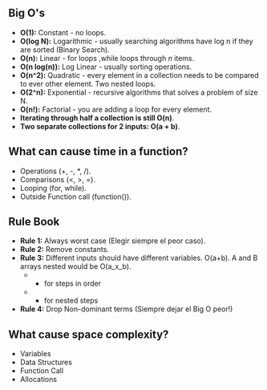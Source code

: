 ## Big O's

- **O(1):** Constant - no loops.
- **O(log N):** Logarithmic - usually searching algorithms have log n if they are sorted (Binary Search). 
- **O(n):** Linear - for loops ,while loops through _n_ items. 
- **O(n log(n)):** Log Linear - usually sorting operations. 
- **O(n^2):** Quadratic - every element in a collection needs to be compared to ever other element. Two nested loops. 
- **O(2^n):** Exponential - recursive algorithms that solves a problem of size N. 
- **O(n!):** Factorial - you are adding a loop for every element. 
- **Iterating through half a collection is still O(n)**.
- **Two separate collections for 2 inputs: O(a + b)**.

## What can cause time in a function?

- Operations (+, -, *, /).
- Comparisons (<, >, =).
- Looping (for, while).
- Outside Function call (function()).

## Rule Book

- **Rule 1:** Always worst case (Elegir siempre el peor caso).
- **Rule 2:** Remove constants.
- **Rule 3:** Different inputs should have different variables. O(a+b). A and B arrays nested would be O(a_x_b).
	- + for steps in order
	- * for nested steps
- **Rule 4:** Drop Non-dominant terms (Siempre dejar el Big O peor!)

## What cause space complexity?

- Variables
- Data Structures
- Function Call
- Allocations